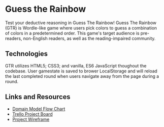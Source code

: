 # Guess the Rainbow

Test your deductive reasoning in Guess The Rainbow! Guess The Rainbow (GTR) is Wordle-like game where users pick colors to guess a combination of colors in a predetermined order. This game's target audience is pre-readers, non-English readers, as well as the reading-impaired community.

## Technologies

GTR utilizes HTML5; CSS3; and vanilla, ES6 JavaScript thoughout the codebase. User gamestate is saved to brower LocalStorage and will reload the last completed round when users navigate away from the page during a round.

## Links and Resources

* [Domain Model Flow Chart](https://miro.com/app/board/uXjVOicUZLk=/)
* [Trello Project Board](https://trello.com/b/rofgMZyS/guess-the-rainbow)
* [Project Wireframe](https://wireframe.cc/zTj9t9)
